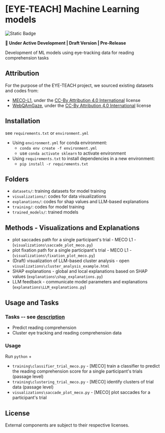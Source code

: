 # [EYE-TEACH] Machine Learning models
![Static Badge](https://img.shields.io/badge/status-work_in_progress-orange) 

**🚧 Under Active Development | Draft Version | Pre-Release** 

Development of ML models using eye-tracking data for reading comprehension tasks 

## Attribution
For the purpose of the EYE-TEACH project, we sourced existing datasets and codes from:
- [MECO-L1](https://osf.io/3527a/), under the [CC-By Attribution 4.0 International](https://creativecommons.org/licenses/by/4.0/) license 
- [WebQAmGaze](https://github.com/tfnribeiro/WebQAmGaze), under the [CC-By Attribution 4.0 International](https://creativecommons.org/licenses/by/4.0/) license  

## Installation
see `requirements.txt` or `environment.yml`
- Using `environment.yml` for conda environment:  
    - `conda env create -f environment.yml` 
    - use `conda activate sklearn` to activate environment
- Using `requirements.txt` to install dependencies in a new environment: 
    - `pip install -r requirements.txt`

## Folders
- `datasets/`: training datasets for model training
- `visualizations/`: codes for data visualizations
- `explanations/`: codes for shap values and LLM-based explanations
- `training/`: codes for model training
- `trained_models/`: trained models

## Methods - Visualizations and Explanations
- plot saccades path for a single participant's trial - MECO L1 - (`visualizations\saccade_plot_meco.py`)
- plot fixation path for a single participant's trial - MECO L1 - (`visualizations\fixation_plot_meco.py`)
- (Draft) visualization of LLM-based cluster analysis - open `visualizations\cluster_analysis_example.html`
- SHAP explanations - global and local explanations based on SHAP values (`explanations\shap_explanations.py`)
- LLM feedback - communicate model parameters and explanations (`explanations\LLM_explanations.py`)

## Usage and Tasks
### Tasks -- see [description](training/tasks.md)
- Predict reading comprehension
- Cluster eye tracking and reading comprehension data

### Usage
Run `python` + 
- `training\classifier_trial_meco.py` - [MECO] train a classifier to predict the reading comprehension score for a single participant's trials (passage level)
- `training\clustering_trial_meco.py` - [MECO] identify clusters of trial data (passage level)
- `visualizations\saccade_plot_meco.py` - [MECO] plot saccades for a participant's trial

## License
External components are subject to their respective licenses.
